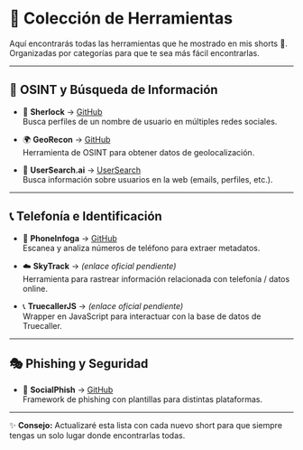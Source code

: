 # 📂 Colección de Herramientas

Aquí encontrarás todas las herramientas que he mostrado en mis shorts 🚀.  
Organizadas por categorías para que te sea más fácil encontrarlas.

---

## 📱 OSINT y Búsqueda de Información
- 🔎 **Sherlock** → [GitHub](https://github.com/sherlock-project/sherlock)  
  Busca perfiles de un nombre de usuario en múltiples redes sociales.

- 🌍 **GeoRecon** → [GitHub](https://github.com/radioactivetobi/GeoRecon)  
  Herramienta de OSINT para obtener datos de geolocalización.

- 👤 **UserSearch.ai** → [UserSearch](https://usersearch.ai/)  
  Busca información sobre usuarios en la web (emails, perfiles, etc.).

---

## 📞 Telefonía e Identificación
- 📱 **PhoneInfoga** → [GitHub](https://github.com/sundowndev/PhoneInfoga)  
  Escanea y analiza números de teléfono para extraer metadatos.

- ☁️ **SkyTrack** → *(enlace oficial pendiente)*  
  Herramienta para rastrear información relacionada con telefonía / datos online.

- 📞 **TruecallerJS** → *(enlace oficial pendiente)*  
  Wrapper en JavaScript para interactuar con la base de datos de Truecaller.

---

## 🎭 Phishing y Seguridad
- 🎣 **SocialPhish** → [GitHub](https://github.com/xHak9x/SocialPhish)  
  Framework de phishing con plantillas para distintas plataformas.

---

✨ **Consejo:** Actualizaré esta lista con cada nuevo short para que siempre tengas un solo lugar donde encontrarlas todas.
